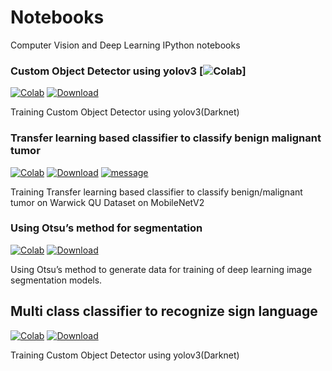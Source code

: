 # Notebooks
Computer Vision and Deep Learning  IPython notebooks

### Custom Object Detector using yolov3 [![Colab](https://img.shields.io/badge/-kreas-lightgrey)]
[![Colab](https://colab.research.google.com/assets/colab-badge.svg)](https://colab.research.google.com/github/Anspire/Notebooks/blob/master/Custom_Object_Detector_using_yolov3.ipynb) 
[![Download](https://img.shields.io/badge/Download-Notebook-blue)](https://anspire.github.io/git/raw.html?url=https://raw.githubusercontent.com/Anspire/Notebooks/master/Custom_Object_Detector_using_yolov3.ipynb) 

Training Custom Object Detector using yolov3(Darknet)

### Transfer learning based classifier to classify benign malignant tumor
[![Colab](https://colab.research.google.com/assets/colab-badge.svg)](https://colab.research.google.com/github/Anspire/Notebooks/blob/master/Transfer_learning_based_classifier_to_classify_benign_malignant_tumor.ipynb) 
[![Download](https://img.shields.io/badge/Download-Notebook-blue)](https://anspire.github.io/git/raw.html?url=https://raw.githubusercontent.com/Anspire/Notebooks/master/Transfer_learning_based_classifier_to_classify_benign_malignant_tumor.ipynb) 
[![message](https://img.shields.io/badge/Framework-kreas-lightgrey)]() 

Training Transfer learning based classifier to classify benign/malignant tumor on Warwick QU Dataset on MobileNetV2 

### Using Otsu’s method for segmentation
[![Colab](https://colab.research.google.com/assets/colab-badge.svg)](https://colab.research.google.com/github/Anspire/Notebooks/blob/master/Using_Otsu%E2%80%99s_method_for_segmentation.ipynb) 
[![Download](https://img.shields.io/badge/Download-Notebook-blue)](https://anspire.github.io/git/raw.html?url=https://raw.githubusercontent.com/Anspire/Notebooks/master/Using_Otsu%E2%80%99s_method_for_segmentation.ipynb) 

Using Otsu’s method to generate data for training of deep learning image segmentation models.

## Multi class classifier to recognize sign language
[![Colab](https://colab.research.google.com/assets/colab-badge.svg)](https://colab.research.google.com/github/Anspire/Notebooks/blob/master/Multi_class_classifier_to_recognize_sign_language.ipynb) [![Download](https://img.shields.io/badge/Download-Notebook-blue)](https://anspire.github.io/git/raw.html?url=https://raw.githubusercontent.com/Anspire/Notebooks/master/Multi_class_classifier_to_recognize_sign_language.ipynb) 

Training Custom Object Detector using yolov3(Darknet)
